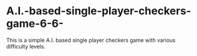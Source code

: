 # A.I.-based-single-player-checkers-game-6-6-
This is a simple A.I. based single player checkers game with various difficulty levels.
